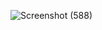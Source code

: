
![Screenshot (588)](https://github.com/Yutsss/ETS-Pemrograman-Web/assets/133854470/3be77052-8ce4-495c-8899-d64305215046)
